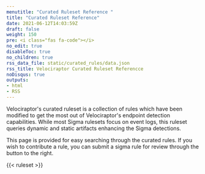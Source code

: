 ```yaml
---
menutitle: "Curated Ruleset Reference "
title: "Curated Ruleset Reference"
date: 2021-06-12T14:03:59Z
draft: false
weight: 150
pre: <i class="fas fa-code"></i>
no_edit: true
disableToc: true
no_children: true
rss_data_file: static/curated_rules/data.json
rss_title: Velociraptor Curated Ruleset Referencce
noDisqus: true
outputs:
- html
- RSS
---
```


Velociraptor's curated ruleset is a collection of rules which have been modified to get the most out of Velociraptor's endpoint detection capabilities. While most Sigma rulesets focus on event logs, this ruleset queries dynamic and static artifacts enhancing the Sigma detections. 

This page is provided for easy searching through the curated rules. If you wish to contribute a rule, you can submit a sigma rule for review through the button to the right. 

{{< ruleset >}}